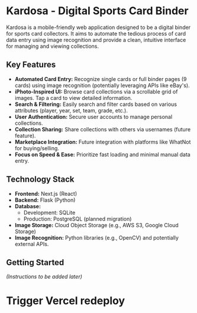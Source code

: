 # Kardosa - Digital Sports Card Binder

Kardosa is a mobile-friendly web application designed to be a digital binder for sports card collectors. It aims to automate the tedious process of card data entry using image recognition and provide a clean, intuitive interface for managing and viewing collections.

## Key Features

*   **Automated Card Entry:** Recognize single cards or full binder pages (9 cards) using image recognition (potentially leveraging APIs like eBay's).
*   **iPhoto-Inspired UI:** Browse card collections via a scrollable grid of images. Tap a card to view detailed information.
*   **Search & Filtering:** Easily search and filter cards based on various attributes (player, year, set, team, grade, etc.).
*   **User Authentication:** Secure user accounts to manage personal collections.
*   **Collection Sharing:** Share collections with others via usernames (future feature).
*   **Marketplace Integration:** Future integration with platforms like WhatNot for buying/selling.
*   **Focus on Speed & Ease:** Prioritize fast loading and minimal manual data entry.

## Technology Stack

*   **Frontend:** Next.js (React)
*   **Backend:** Flask (Python)
*   **Database:**
    *   Development: SQLite
    *   Production: PostgreSQL (planned migration)
*   **Image Storage:** Cloud Object Storage (e.g., AWS S3, Google Cloud Storage)
*   **Image Recognition:** Python libraries (e.g., OpenCV) and potentially external APIs.

## Getting Started

*(Instructions to be added later)*

# Trigger Vercel redeploy 